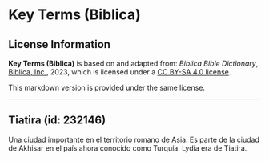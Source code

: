 # Key Terms (Biblica)

## License Information

**Key Terms (Biblica)** is based on and adapted from: _Biblica Bible Dictionary_, [Biblica, Inc.](https://www.biblica.com/), 2023, which is licensed under a [CC BY-SA 4.0 license](https://creativecommons.org/licenses/by-sa/4.0/legalcode.en).

This markdown version is provided under the same license.



--------------------------------

## Tiatira (id: 232146)

Una ciudad importante en el territorio romano de Asia. Es parte de la ciudad de Akhisar en el país ahora conocido como Turquía. Lydia era de Tiatira.


